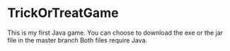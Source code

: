# TrickOrTreatGame
This is my first Java game.
You can choose to download the exe or the jar file in the master branch
Both files require Java.

